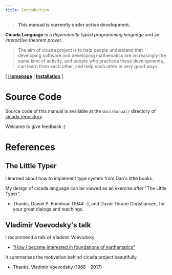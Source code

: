 ```yaml
---
title: Introduction
---
```


> **This manual is currently under active development.**

**Cicada Language** is a
_dependently typed programming language_ and an
_interactive theorem prover_.

> The aim of cicada project is to help people understand that developing
> software and developing mathematics are increasingly the same kind of
> activity, and people who practices these developments, can learn from
> each other, and help each other in very good ways.

[ [**Homepage**](https://cicada-lang.org/)
| [**Installation**](./00.0-installation.md) ]

# Source Code

Source code of this manual is available at
the `docs/manual/` directory of [cicada repository](https://github.com/cicada-lang/cicada).

Welcame to give feedback :)

# References

## The Little Typer

I learned about how to implement type system from Dan's little books.

My design of cicada language can be viewed as an exercise after "The Little Typer".

- Thanks, Daniel P. Friedman (1944 -), and David Thrane Christiansen,
  for your great dialogs and teachings.

## Vladimir Voevodsky's talk

I recommend a talk of Vladimir Voevodsky:

- ["How I became interested in foundations of mathematics"](https://readonly.link/articles/xieyuheng/xieyuheng/-/persons/vladimir-voevodsky/how-i-became-interested-in-foundations-of-mathematics.md)

It summarises the motivation behind cicada project beautifully.

- Thanks, Vladimir Voevodsky (1966 - 2017)
